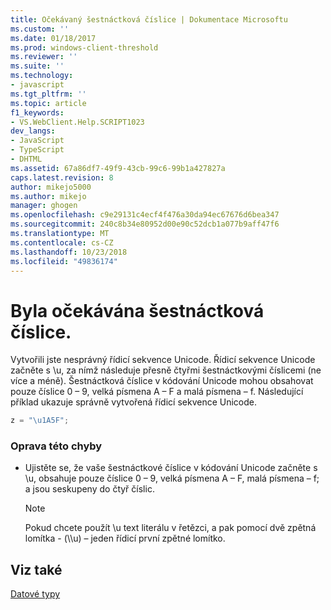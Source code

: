 ```yaml
---
title: Očekávaný šestnáctková číslice | Dokumentace Microsoftu
ms.custom: ''
ms.date: 01/18/2017
ms.prod: windows-client-threshold
ms.reviewer: ''
ms.suite: ''
ms.technology:
- javascript
ms.tgt_pltfrm: ''
ms.topic: article
f1_keywords:
- VS.WebClient.Help.SCRIPT1023
dev_langs:
- JavaScript
- TypeScript
- DHTML
ms.assetid: 67a86df7-49f9-43cb-99c6-99b1a427827a
caps.latest.revision: 8
author: mikejo5000
ms.author: mikejo
manager: ghogen
ms.openlocfilehash: c9e29131c4ecf4f476a30da94ec67676d6bea347
ms.sourcegitcommit: 240c8b34e80952d00e90c52dcb1a077b9aff47f6
ms.translationtype: MT
ms.contentlocale: cs-CZ
ms.lasthandoff: 10/23/2018
ms.locfileid: "49836174"
---
```

# <a name="expected-hexadecimal-digit"></a>Byla očekávána šestnáctková číslice.
Vytvořili jste nesprávný řídicí sekvence Unicode. Řídicí sekvence Unicode začněte s \u, za nímž následuje přesně čtyřmi šestnáctkovými číslicemi (ne více a méně). Šestnáctková číslice v kódování Unicode mohou obsahovat pouze číslice 0 – 9, velká písmena A – F a malá písmena – f. Následující příklad ukazuje správně vytvořená řídicí sekvence Unicode.  
  
```JavaScript  
z = "\u1A5F";  
```  
  
### <a name="to-correct-this-error"></a>Oprava této chyby  
  
-   Ujistěte se, že vaše šestnáctkové číslice v kódování Unicode začněte s \u, obsahuje pouze číslice 0 – 9, velká písmena A – F, malá písmena – f; a jsou seskupeny do čtyř číslic.  
  
    > [!NOTE]
    >  Pokud chcete použít \u text literálu v řetězci, a pak pomocí dvě zpětná lomítka - (\\\u) – jeden řídicí první zpětné lomítko.  
  
## <a name="see-also"></a>Viz také  
 [Datové typy](../../javascript/data-types-javascript.md)